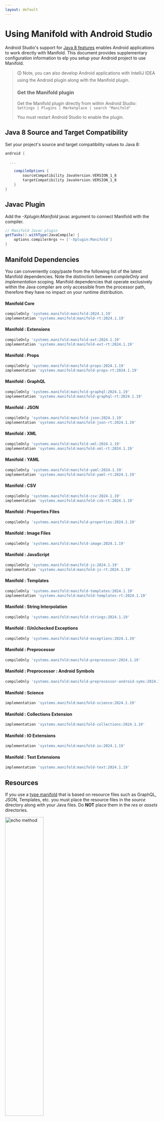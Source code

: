 ```yaml
---
layout: default
---
```


# Using Manifold with Android Studio

Android Studio's support for [Java 8 features](https://developer.android.com/studio/write/java8-support.html) enables
Android applications to work directly with Manifold. This document provides supplementary configuration information to
elp you setup your Android project to use Manifold.

>🛈 Note, you can also develop Android applications with IntelliJ IDEA using the Android plugin along with the Manifold
>plugin. 
>
>### Get the Manifold plugin
>Get the Manifold plugin directly from within Android Studio:
><br>
>`Settings | Plugins | Marketplace | search "Manifold"`
><br>
> 
>You must restart Android Studio to enable the plugin. 
 
## Java 8 Source and Target Compatibility 
Set your project's source and target compatibility values to Java 8:

```groovy
android {

  ...

    compileOptions {
        sourceCompatibility JavaVersion.VERSION_1_8
        targetCompatibility JavaVersion.VERSION_1_8
    }
}
```

## Javac Plugin
Add the *-Xplugin:Manifold* javac argument to connect Manifold with the compiler.

```groovy
// Manifold Javac plugin
getTasks().withType(JavaCompile) {
    options.compilerArgs += ['-Xplugin:Manifold']
}
```    

## Manifold Dependencies
You can conveniently copy/paste from the following list of the latest Manifold dependencies. Note the distinction
between *compileOnly* and *implementation* scoping. Manifold dependencies that operate exclusively within the
Java compiler are only accessible from the processor path, therefore they have no impact on your runtime distribution.

#### Manifold Core
```groovy
compileOnly 'systems.manifold:manifold:2024.1.19'
implementation 'systems.manifold:manifold-rt:2024.1.19'
```
#### Manifold : Extensions
```groovy
compileOnly 'systems.manifold:manifold-ext:2024.1.19'
implementation 'systems.manifold:manifold-ext-rt:2024.1.19'
```
#### Manifold : Props
```groovy
compileOnly 'systems.manifold:manifold-props:2024.1.19'
implementation 'systems.manifold:manifold-props-rt:2024.1.19'
```
#### Manifold : GraphQL
```groovy
compileOnly 'systems.manifold:manifold-graphql:2024.1.19'
implementation 'systems.manifold:manifold-graphql-rt:2024.1.19'
```
#### Manifold : JSON
```groovy
compileOnly 'systems.manifold:manifold-json:2024.1.19'
implementation 'systems.manifold:manifold-json-rt:2024.1.19'
```
#### Manifold : XML
```groovy
compileOnly 'systems.manifold:manifold-xml:2024.1.19'
implementation 'systems.manifold:manifold-xml-rt:2024.1.19'
```
#### Manifold : YAML
```groovy
compileOnly 'systems.manifold:manifold-yaml:2024.1.19'
implementation 'systems.manifold:manifold-yaml-rt:2024.1.19'
```
#### Manifold : CSV
```groovy
compileOnly 'systems.manifold:manifold-csv:2024.1.19'
implementation 'systems.manifold:manifold-csb-rt:2024.1.19'
```
#### Manifold : Properties Files
```groovy
compileOnly 'systems.manifold:manifold-properties:2024.1.19'
```
#### Manifold : Image Files
```groovy
compileOnly 'systems.manifold:manifold-image:2024.1.19'
```
#### Manifold : JavaScript
```groovy
compileOnly 'systems.manifold:manifold-js:2024.1.19'
implementation 'systems.manifold:manifold-js-rt:2024.1.19'
```
#### Manifold : Templates
```groovy
compileOnly 'systems.manifold:manifold-templates:2024.1.19'
implementation 'systems.manifold:manifold-templates-rt:2024.1.19'
```
#### Manifold : String Interpolation
```groovy
compileOnly 'systems.manifold:manifold-strings:2024.1.19'
```
#### Manifold : (Un)checked Exceptions
```groovy
compileOnly 'systems.manifold:manifold-exceptions:2024.1.19'
```
#### Manifold : Preprocessor
```groovy
compileOnly 'systems.manifold:manifold-preprocessor:2024.1.19'
```
#### Manifold : Preprocessor : Android Symbols
```groovy
compileOnly 'systems.manifold:manifold-preprocessor-android-syms:2024.1.19'
```
#### Manifold : Science
```groovy
implementation 'systems.manifold:manifold-science:2024.1.19'
```
#### Manifold : Collections Extension
```groovy
implementation 'systems.manifold:manifold-collections:2024.1.19'
```
#### Manifold : IO Extensions
```groovy
implementation 'systems.manifold:manifold-io:2024.1.19'
```
#### Manifold : Text Extensions
```groovy
implementation 'systems.manifold:manifold-text:2024.1.19'
```

## Resources

If you use a [type manifold](https://github.com/manifold-systems/manifold/tree/master/manifold-core-parent/manifold#the-big-picture)
that is based on resource files such as GraphQL, JSON, Templates, etc. you must place the resource files in the 
*source* directory along with your Java files.  Do **NOT** place them in the *res* or *assets* directories.
 
<p><img src="http://manifold.systems/images/android_resources.png" alt="echo method" width="50%" height="50%"/></p> 

## Preprocessor and build variant symbols

If you use the [preprocessor](https://github.com/manifold-systems/manifold/tree/master/manifold-deps-parent/manifold-preprocessor),
you can directly reference Android build variant symbols with the [manifold-preprocessor-android-syms](https://github.com/manifold-systems/manifold/tree/master/manifold-deps-parent/manifold-preprocessor-android-syms)
dependency.
```java
#if FLAVOR == "paid"
  @Override
  public void specialMethod(Foo foo) {
  ...
  }
#endif
```
build.gradle
```groovy
dependencies {
    ...
    compileOnly 'systems.manifold:manifold-preprocessor:2024.1.19'
    compileOnly 'systems.manifold:manifold-preprocessor-android-syms:2024.1.19'
}
```
